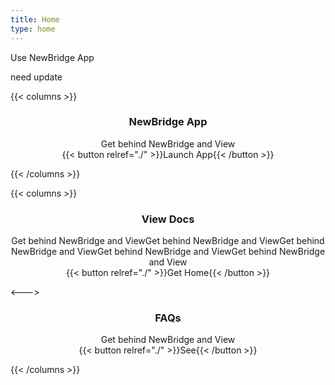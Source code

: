 ```yaml
---
title: Home
type: home
---
```


Use NewBridge App

need update

{{< columns >}}

### <center>NewBridge App</center>

<center>
  Get behind NewBridge and View
</center>

<center>
  {{< button relref="./" >}}Launch App{{< /button >}}
</center>

{{< /columns >}}

{{< columns >}}

### <center>View Docs</center>

<center>
  Get behind NewBridge and ViewGet behind NewBridge and ViewGet behind NewBridge and ViewGet behind NewBridge and ViewGet behind NewBridge and View
</center>

<center>
  {{< button relref="./" >}}Get Home{{< /button >}}
</center>

<--->

### <center>FAQs</center>

<center>
  Get behind NewBridge and View
</center>

<center>
  {{< button relref="./" >}}See{{< /button >}}
</center>

{{< /columns >}}
